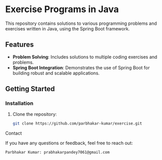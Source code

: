 # Exercise Programs in Java

This repository contains solutions to various programming problems and exercises written in Java, using the Spring Boot framework.

## Features

- **Problem Solving**: Includes solutions to multiple coding exercises and problems.
- **Spring Boot Integration**: Demonstrates the use of Spring Boot for building robust and scalable applications.

## Getting Started

### Installation

1. Clone the repository:
   ```bash
   git clone https://github.com/parbhakar-kumar/exercise.git
Contact

If you have any questions or feedback, feel free to reach out:

    
    Parbhakar Kumar: prabhakarpandey7061@gmail.com
